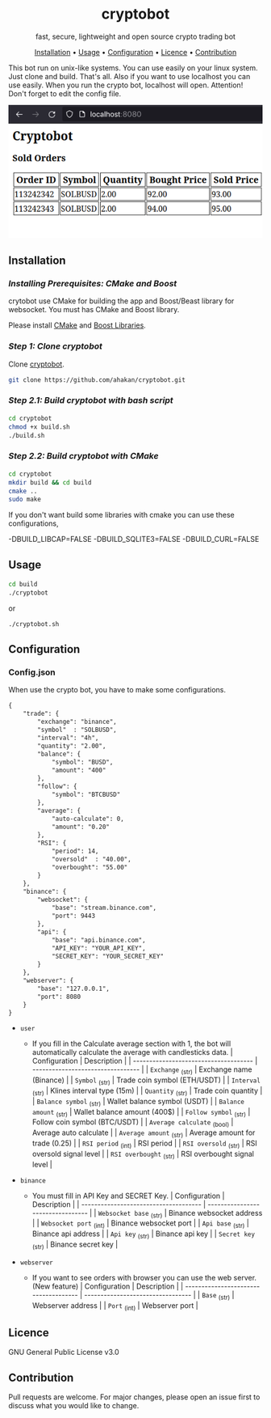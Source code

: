 <!-- markdownlint-configure-file {
  "MD013": {
    "code_blocks": false,
    "tables": false
  },
  "MD033": false,
  "MD041": false
} -->

<div align="center">

# cryptobot

fast, secure, lightweight and open source crypto trading bot

[Installation](#installation) •
[Usage](#usage) •
[Configuration](#configuration) •
[Licence](#licence) •
[Contribution](#contribution) 
</div>

This bot run on unix-like systems. You can use easily on your linux system. Just clone and build. That's all.
Also if you want to use localhost you can use easily. When you run the crypto bot, localhost will open. 
Attention! Don't forget to edit the config file.

<p float="left">
    <img src="https://github.com/AHakan/cryptobot/blob/master/local.png"/>
</p>

## Installation

### *Installing Prerequisites: CMake and Boost*

crytobot use CMake for building the app and Boost/Beast library for websocket. You must has CMake and Boost library.

Please install [CMake][cmake] and [Boost Libraries][boost].

### *Step 1: Clone cryptobot*

Clone [cryptobot][cryptobot].

```sh
git clone https://github.com/ahakan/cryptobot.git   
```

### *Step 2.1: Build cryptobot with bash script*
```sh
cd cryptobot
chmod +x build.sh
./build.sh
```

### *Step 2.2: Build cryptobot with CMake*
```sh
cd cryptobot
mkdir build && cd build
cmake .. 
sudo make  
```
If you don't want build some libraries with cmake you can use these configurations,

 -DBUILD_LIBCAP=FALSE 
 -DBUILD_SQLITE3=FALSE 
 -DBUILD_CURL=FALSE

## Usage

```sh
cd build           
./cryptobot        
```
or
```sh
./cryptobot.sh      
```

## Configuration

### Config.json

When use the crypto bot, you have to make some configurations.

```
{
    "trade": {
        "exchange": "binance",
        "symbol"  : "SOLBUSD",
        "interval": "4h",
        "quantity": "2.00",
        "balance": {
            "symbol": "BUSD",
            "amount": "400"
        },
        "follow": {
            "symbol": "BTCBUSD"
        },
        "average": {
            "auto-calculate": 0,
            "amount": "0.20"
        },
        "RSI": {
            "period": 14,
            "oversold"  : "40.00",
            "overbought": "55.00"
        }
    },
    "binance": {
        "websocket": {
            "base": "stream.binance.com",
            "port": 9443
        },
        "api": {
            "base": "api.binance.com",
            "API_KEY": "YOUR_API_KEY",
            "SECRET_KEY": "YOUR_SECRET_KEY"
        }
    },
    "webserver": {
        "base": "127.0.0.1",
        "port": 8080
    }
}
```

- `user`
  - If you fill in the Calculate average section with 1, the bot will automatically calculate the average with candlesticks data. 
    | Configuration                         | Description                       |
    | ------------------------------------- | --------------------------------- |
    | `Exchange` <sub>(str)</sub>           | Exchange name (Binance)           |
    | `Symbol` <sub>(str)</sub>             | Trade coin symbol (ETH/USDT)      |
    | `Interval` <sub>(str)</sub>           | Klines interval type (15m)        |
    | `Quantity` <sub>(str)</sub>           | Trade coin quantity               |
    | `Balance symbol` <sub>(str)</sub>     | Wallet balance symbol (USDT)      |
    | `Balance amount` <sub>(str)</sub>     | Wallet balance amount (400$)      |
    | `Follow symbol` <sub>(str)</sub>      | Follow coin symbol (BTC/USDT)     |
    | `Average calculate` <sub>(bool)</sub> | Average auto calculate            |
    | `Average amount` <sub>(str)</sub>     | Average amount for trade (0.25)   |
    | `RSI period` <sub>(int)</sub>         | RSI period                        |
    | `RSI oversold` <sub>(str)</sub>       | RSI oversold signal level         |
    | `RSI overbought` <sub>(str)</sub>     | RSI overbought signal level       |

- `binance`
  - You must fill in API Key and SECRET Key.
    | Configuration                         | Description                       |
    | ------------------------------------- | --------------------------------- |
    | `Websocket base` <sub>(str)</sub>     | Binance websocket address         |
    | `Websocket port` <sub>(int)</sub>     | Binance websocket port            |
    | `Api base` <sub>(str)</sub>           | Binance api address               |
    | `Api key` <sub>(str)</sub>            | Binance api key                   |
    | `Secret key` <sub>(str)</sub>         | Binance secret key                |

- `webserver`
  - If you want to see orders with browser you can use the web server. (New feature)
    | Configuration                         | Description                       |
    | ------------------------------------- | --------------------------------- |
    | `Base` <sub>(str)</sub>               | Webserver address                 |
    | `Port` <sub>(int)</sub>               | Webserver port                    |


## Licence
GNU General Public License v3.0

## Contribution

Pull requests are welcome. For major changes, please open an issue first to discuss what you would like to change.

[cryptobot]: https://github.com/ahakan/cryptobot.git
[cmake]: https://cmake.org/
[boost]: https://www.boost.org/

